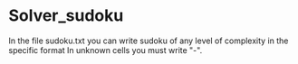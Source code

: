 # Solver_sudoku
In the file sudoku.txt you can write sudoku of any level of complexity in the specific format
In unknown cells you must write "-".
